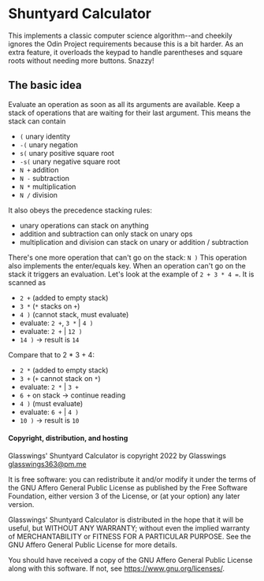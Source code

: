 # Shuntyard Calculator

This implements a classic computer science algorithm--and cheekily ignores the
Odin Project requirements because this is a bit harder. As an extra feature, it
overloads the keypad to handle parentheses and square roots without needing more
buttons. Snazzy!

## The basic idea

Evaluate an operation as soon as all its arguments are available. Keep a stack
of operations that are waiting for their last argument. This means the stack can contain

 -  `(` unary identity
 -  `-(` unary negation
 -  `s(` unary positive square root
 -  `-s(` unary negative square root
 -  `N +` addition
 -  `N -` subtraction
 -  `N *` multiplication
 -  `N /` division

It also obeys the precedence stacking rules:

 -  unary operations can stack on anything
 -  addition and subtraction can only stack on unary ops
 -  multiplication and division can stack on unary or addition / subtraction

There's one more operation that can't go on the stack: `N )` This operation also
implements the enter/equals key.  When an operation can't go on the stack it
triggers an evaluation. Let's look at the example of `2 + 3 * 4 =`. It is scanned as

 - `2 +` (added to empty stack)
 - `3 *` (`*` stacks on `+`)
 - `4 )` (cannot stack, must evaluate)
 - evaluate: `2 +`, `3 *` | `4 )`
 - evaluate: `2 +` | `12 )`
 - `14 )` -> result is `14`

 Compare that to 2 * 3 + 4:

 - `2 *` (added to empty stack)
 - `3 +` (`+` cannot stack on `*`)
 - evaluate: `2 *` | `3 +`
 - `6 +` on stack -> continue reading
 - `4 )` (must evaluate)
 - evaluate: `6 +` | `4 )`
 - `10 )` -> result is `10`

#### Copyright, distribution, and hosting

Glasswings' Shuntyard Calculator is copyright 2022 by Glasswings
<glasswings363@pm.me>

It is free software: you can redistribute it and/or modify it under the terms
of the GNU Affero General Public License as published by the Free Software
Foundation, either version 3 of the License, or (at your option) any later
version.

Glasswings' Shuntyard Calculator is distributed in the hope that it will be
useful, but WITHOUT ANY WARRANTY; without even the implied warranty of
MERCHANTABILITY or FITNESS FOR A PARTICULAR PURPOSE. See the GNU Affero General
Public License for more details.

You should have received a copy of the GNU Affero General Public License along
with this software. If not, see <https://www.gnu.org/licenses/>.

